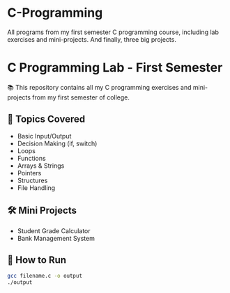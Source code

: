 # C-Programming
All programs from my first semester C programming course, including lab exercises and mini-projects. And finally, three big projects.

# C Programming Lab - First Semester
📚 This repository contains all my C programming exercises and mini-projects from my first semester of college.

## 📂 Topics Covered
- Basic Input/Output
- Decision Making (if, switch)
- Loops
- Functions
- Arrays & Strings
- Pointers
- Structures
- File Handling

## 🛠 Mini Projects
- Student Grade Calculator
- Bank Management System

## 🚀 How to Run
```bash
gcc filename.c -o output
./output
